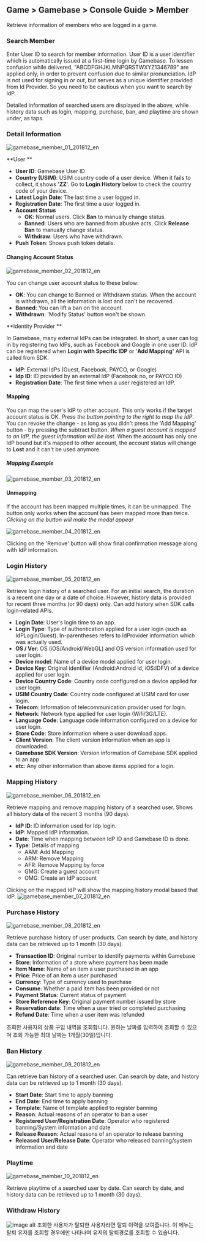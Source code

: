 ## Game > Gamebase > Console Guide > Member

Retrieve information of members who are logged in a game.


### Search Member

Enter User ID to search for member information.
User ID is a user identifier which is automatically issued at a first-time login by Gamebase. To lessen confusion while delivered, "ABCDFGHJKLMNPQRSTWXYZ1346789" are applied only, in order to prevent confusion due to similar pronunciation.
IdP is not used for signing in or out, but serves as a unique identifier provided from Id Provider. So you need to be cautious when you want to search by IdP.

Detailed information of searched users are displayed in the above, while history data such as login, mapping, purchase, ban, and playtime are shown under, as taps.



### Detail Information
![gamebase_member_01_201812_en](https://static.toastoven.net/prod_gamebase/gamebase_member_01_201812_en.png)

**User **

- **User ID**: Gamebase User ID
- **Country (USIM)**: USIM country code of a user device. When it fails to collect, it shows '**ZZ**'. Go to **Login History** below to check the country code of your device.
- **Latest Login Date**: The last time a user logged in.
- **Registration Date**: The first time a user logged in.
- **Account Status**
  - **OK**: Normal users. Click **Ban** to manually change status.
  - **Banned**: Users who are banned from abusive acts. Click **Release Ban** to manually change status.
  - **Withdraw**: Users who have withdrawn.
- **Push Token**: Shows push token details.

#### Changing Account Status
![gamebase_member_02_201812_en](https://static.toastoven.net/prod_gamebase/gamebase_member_02_201812_en.png)

You can change user account status to these below:

- **OK**: You can change to Banned or Withdrawn status. When the account is withdrawn, all the information is lost and can't be recovered. 
- **Banned**: You can lift a ban on the account.
- **Withdrawn**: 'Modify Status' button won't be shown.

**Identity Provider **

In Gamebase, many external IdPs can be integrated. In short, a user can log in by registering two IdPs, such as Facebook and Google in one user ID. IdP can be registered when **Login with Specific IDP** or '**Add Mapping'** API is called from SDK.

- **IdP**: External IdPs (Guest, Facebook, PAYCO, or Google)
- **Idp ID**: ID provided by an external IdP (Facebook no, or PAYCO ID)
- **Registration Date**: The first time when a user registered an IdP.

#### Mapping
You can map the user's IdP to other account.
This only works if the target account status is OK. 
 *Press the button pointing to the right to map the IdP*.
 You can revoke the change - as long as you didn't press the 'Add Mapping' button - by pressing the subtract button.
 *When a guest account is mapped to an IdP, the guest information will be lost*.
 When the account has only one IdP bound but it's mapped to other account, the account status will change to **Lost** and it can't be used anymore.

 ##### Mapping Example

![gamebase_member_03_201812_en](https://static.toastoven.net/prod_gamebase/gamebase_member_03_201812_en.png)

#### Unmapping
 If the account has been mapped multiple times, it can be unmapped.
The button only works when the account has been mapped more than twice.
 *Clicking on the button will make the modal appear*

![gamebase_member_04_201812_en](https://static.toastoven.net/prod_gamebase/gamebase_member_04_201812_en.png)

 Clicking on the 'Remove' button will show final confirmation message along with IdP information.

### Login History
![gamebase_member_05_201812_en](https://static.toastoven.net/prod_gamebase/gamebase_member_05_201812_en.png)

Retrieve login history of a searched user.
For an initial search, the duration is a recent one day or a date of choice. However, history data is provided for recent three months (or 90 days) only.
Can add history when SDK calls login-related APIs.

- **Login Date**: User's login time to an app.
- **Login Type**: Type of authentication applied for a user login (such as IdPLogin/Guest). In-parentheses refers to IdProvider information which was actually used.
- **OS / Ver**: OS (iOS/Android/WebGL) and OS version information used for user login.
- **Device model**: Name of a device model applied for user login.
- **Device Key**: Original identifier (Android:Android id, iOS:IDFV) of a device applied for user login.
- **Device Country Code**: Country code configured on a device applied for user login.
- **USIM Country Code**: Country code configured at USIM card for user login.
- **Telecom**: Information of telecommunication provider used for login.
- **Network**: Network type applied for user login (Wifi/3G/LTE).
- **Language Code**: Language code information configured on a device for user login.
- **Store Code**: Store information where a user download apps.
- **Client Version**: The client version information when an app is downloaded.
- **Gamebase SDK Version**: Version information of Gamebase SDK applied to an app
- **etc**: Any other information than above items applied for a login.

### Mapping History
![gamebase_member_06_201812_en](https://static.toastoven.net/prod_gamebase/gamebase_member_06_201812_en.png)

Retrieve mapping and remove mapping history of a searched user. Shows all history data of the recent 3 months (90 days).

* **IdP ID**: ID information used for Idp login.
* **IdP**: Mapped IdP information.
* **Date**: Time when mapping between IdP ID and Gamebase ID is done.
* **Type**: Details of mapping
  - AAM: Add Mapping
  - ARM: Remove Mapping
  - AFR: Remove Mapping by force
  - GMG: Create a guest account
  - OMG: Create an IdP account

Clicking on the mapped IdP will show the mapping history modal based that IdP.
![gamebase_member_07_201812_en](https://static.toastoven.net/prod_gamebase/gamebase_member_07_201812_en.png)

### Purchase History
![gamebase_member_08_201812_en](https://static.toastoven.net/prod_gamebase/gamebase_member_08_201812_en.png)

Retrieve purchase history of user products.
Can search by date, and history data can be retrieved up to 1 month (30 days).

- **Transaction ID**: Original number to identify payments within Gamebase
- **Store**: Information of a store where payment has been made
- **Item Name**: Name of an item a user purchased in an app
- **Price**: Price of an item a user purchased
- **Currency**: Type of currency used to purchase
- **Consume**: Whether a paid item has been provided or not
- **Payment Status**: Current status of payment
- **Store Reference Key**: Original payment number issued by store
- **Reservation date**: Time when a user tried or completed purchasing
- **Refund Date**: Time when a user item was refunded

조회한 사용자의 상품 구입 내역을 조회합니다.
원하는 날짜를 입력하여 조회할 수 있으며 조회 가능한 최대 날짜는 1개월(30일)입니다.

### Ban History
![gamebase_member_09_201812_en](https://static.toastoven.net/prod_gamebase/gamebase_member_09_201812_en.png)

Can retrieve ban history of a searched user.
Can search by date, and history data can be retrieved up to 1 month (30 days).

- **Start Date**: Start time to apply banning
- **End Date**: End time to apply banning
- **Template**: Name of template applied to register banning
- **Reason**: Actual reasons of an operator to ban a user
- **Registered User/Registration Date**: Operator who registered banning/System information and date
- **Release Reason**: Actual reasons of an operator to release banning
- **Released User/Release Date**: Operator who released banning/system information and date

### Playtime
![gamebase_member_10_201812_en](https://static.toastoven.net/prod_gamebase/gamebase_member_10_201812_en.png)

Retrieve playtime of a searched user by date.
Can search by date, and history data can be retrieved up to 1 month (30 days).

### Withdraw History
![image alt](https://static.toastoven.net/prod_gamebase/Operators_Guide/Console_Member_WithdrawHistory1_1.1.png)
조회한 사용자가 탈퇴한 사용자라면 탈퇴 이력을 보여줍니다.
이 메뉴는 탈퇴 유저를 조회할 경우에만 나타나며 유저의 탈퇴경로를 조회할 수 있습니다.
